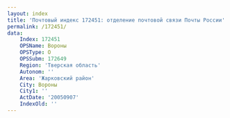 ```yaml
---
layout: index
title: 'Почтовый индекс 172451: отделение почтовой связи Почты России'
permalink: /172451/
data:
    Index: 172451
    OPSName: Вороны
    OPSType: О
    OPSSubm: 172649
    Region: 'Тверская область'
    Autonom: ''
    Area: 'Жарковский район'
    City: Вороны
    City1: ''
    ActDate: '20050907'
    IndexOld: ''
---
```


